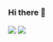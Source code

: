 ### Hi there 👋

<img align="center" src="https://github-readme-stats.vercel.app/api/top-langs/?username=IsraelAristide&theme=radical" />
<img align="center" src="https://github-readme-stats.vercel.app/api?username=IsraelAristide&theme=radical" />

